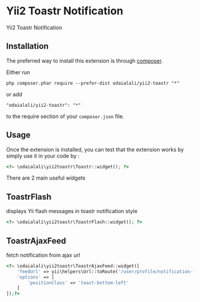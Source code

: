 Yii2 Toastr Notification
========================
Yii2 Toastr Notification

Installation
------------

The preferred way to install this extension is through [composer](http://getcomposer.org/download/).

Either run

```
php composer.phar require --prefer-dist odaialali/yii2-toastr "*"
```

or add

```
"odaialali/yii2-toastr": "*"
```

to the require section of your `composer.json` file.


Usage
-----

Once the extension is installed, you can test that the extension works by simply use it in your code by  :

```php
<?= \odaialali\yii2toastr\Toastr::widget(); ?>
```

There are 2 main useful widgets

ToastrFlash
-----------

displays Yii flash messages in toastr notification style

```php
<?= \odaialali\yii2toastr\ToastrFlash::widget(); ?>
```

ToastrAjaxFeed
--------------

fetch notification from ajax url

```php
<?= \odaialali\yii2toastr\ToastrAjaxFeed::widget([
    'feedUrl' => yii\helpers\Url::toRoute('/user/profile/notification-feed'),
    'options' => [
        'positionClass' => 'toast-bottom-left'
    ]
]);?>
```